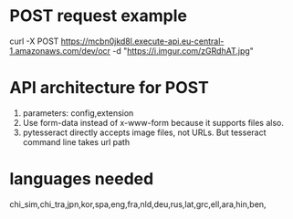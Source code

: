 # POST request example
curl -X POST https://mcbn0jkd8l.execute-api.eu-central-1.amazonaws.com/dev/ocr -d "https://i.imgur.com/zGRdhAT.jpg"

# API architecture for POST 
1. parameters: config,extension
2. Use form-data instead of x-www-form because it supports files also.
3. pytesseract directly accepts image files, not URLs. But tesseract command line takes url path

# languages needed
chi_sim,chi_tra,jpn,kor,spa,eng,fra,nld,deu,rus,lat,grc,ell,ara,hin,ben,
